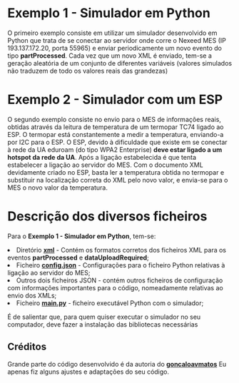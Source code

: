 # Exemplo 1 - Simulador em Python

O primeiro exemplo consiste em utilizar um simulador desenvolvido em Python que trata de se conectar ao servidor onde corre o Nexeed MES (IP 193.137.172.20, porta 55965) e enviar periodicamente um novo evento do tipo <b>partProcessed</b>.
Cada vez que um novo XML é enviado, tem-se a geração aleatória de um conjunto de diferentes variáveis (valores simulados não traduzem de todo os valores reais das grandezas)


# Exemplo 2 - Simulador com um ESP

O segundo exemplo consiste no envio para o MES de informações reais, obtidas através da leitura de temperatura de um termopar TC74 ligado ao ESP. O termopar está constantemente a medir a temperatura, enviando-a por I2C para o ESP. 
O ESP, devido à dificuldade que existe em se conectar à rede da UA eduroam (do tipo WPA2 Enterprise) <b>deve estar ligado a um hotspot da rede da UA</b>. Após a ligação estabelecida é que tenta estabelecer a ligação ao servidor do MES. 
Com o documento XML devidamente criado no ESP, basta ler a temperatura obtida no termopar e substituir na localização correta do XML pelo novo valor, e envia-se para o MES o novo valor da temperatura.


# Descrição dos diversos ficheiros

Para o <b>Exemplo 1 - Simulador em Python</b>, tem-se:
<li> Diretório <a href = https://github.com/zemaria2000/MES/tree/master/xml><strong>xml</strong></a> - Contém os formatos corretos dos ficheiros XML para os eventos <b>partProcessed</b> e <b>dataUploadRequired</b>;</li>
<li> Ficheiro <a href = https://github.com/zemaria2000/MES/blob/master/config.json><strong>config.json</strong></a> - Configurações para o ficheiro Python relativas à ligação ao servidor do MES;</li>
<li> Outros dois ficheiros JSON - contém outros ficheiros de configuração com informações importantes para o código, nomeadamente relativas ao envio dos XMLs; </li>
<li> Ficheiro <a href = https://github.com/zemaria2000/MES/blob/master/main.py><strong>main.py</strong></a> - ficheiro executável Python com o simulador;
  
É de salientar que, para quem quiser executar o simulador no seu computador, deve fazer a instalação das bibliotecas necessárias


## Créditos
Grande parte do código desenvolvido é da autoria do <a href = https://github.com/goncaloavmatos><strong>goncaloavmatos</strong></a>
Eu apenas fiz alguns ajustes e adaptações do seu código.
